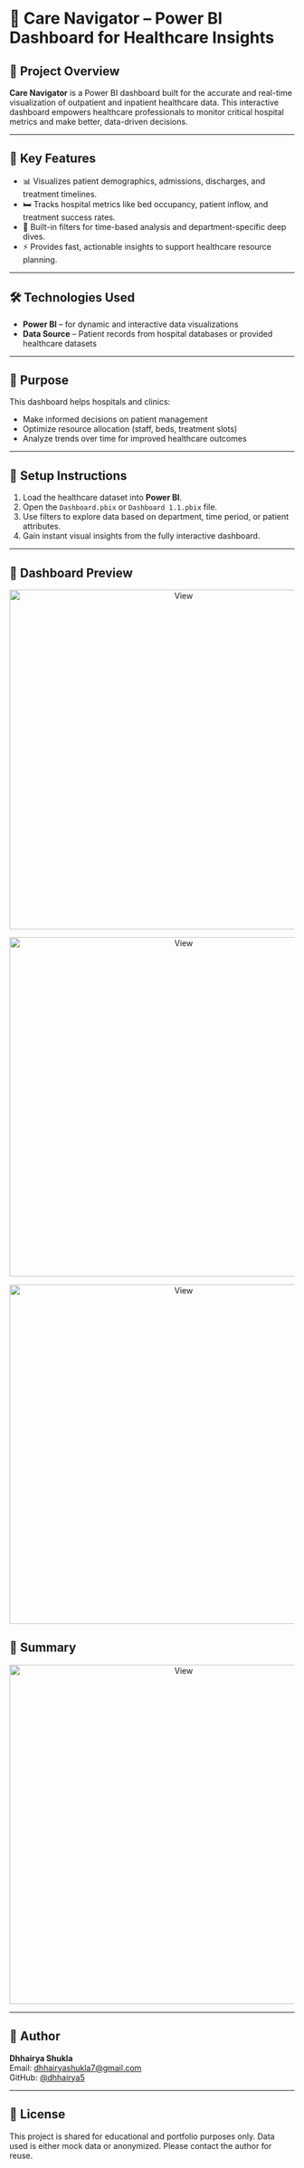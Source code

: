 # 🏥 Care Navigator – Power BI Dashboard for Healthcare Insights

## 📌 Project Overview

**Care Navigator** is a Power BI dashboard built for the accurate and real-time visualization of outpatient and inpatient healthcare data. This interactive dashboard empowers healthcare professionals to monitor critical hospital metrics and make better, data-driven decisions.

---

## 🌟 Key Features

- 📊 Visualizes patient demographics, admissions, discharges, and treatment timelines.
- 🛏️ Tracks hospital metrics like bed occupancy, patient inflow, and treatment success rates.
- 🎯 Built-in filters for time-based analysis and department-specific deep dives.
- ⚡ Provides fast, actionable insights to support healthcare resource planning.

---

## 🛠️ Technologies Used

- **Power BI** – for dynamic and interactive data visualizations  
- **Data Source** – Patient records from hospital databases or provided healthcare datasets

---

## 🎯 Purpose

This dashboard helps hospitals and clinics:
- Make informed decisions on patient management  
- Optimize resource allocation (staff, beds, treatment slots)  
- Analyze trends over time for improved healthcare outcomes

---

## 🧩 Setup Instructions

1. Load the healthcare dataset into **Power BI**.
2. Open the `Dashboard.pbix` or `Dashboard 1.1.pbix` file.
3. Use filters to explore data based on department, time period, or patient attributes.
4. Gain instant visual insights from the fully interactive dashboard.

---

## 📸 Dashboard Preview

<p align = "center">
<img src = "https://github.com/user-attachments/assets/3ba1fca2-8120-4206-9a2f-e5a2c5567a38" alt="View" width = "600"/>
</p>
<p align = "center">
<img src = "https://github.com/user-attachments/assets/da76f2da-2578-42d9-8814-782eb40299c1" alt="View" width = "600"/>
</p>
<p align = "center">
<img src = "https://github.com/user-attachments/assets/36166d7f-a2d6-4bf2-8311-4b1f0953b0ff" alt="View" width = "600"/>
</p>

## 📸 Summary

<p align = "center">
<img src = "https://github.com/user-attachments/assets/37f4b382-6d72-4196-9aa0-189face23f0e" alt="View" width = "600"/>
</p>

---

## 👤 Author

**Dhhairya Shukla**  
Email: [dhhairyashukla7@gmail.com](mailto:dhhairyashukla7@gmail.com)  
GitHub: [@dhhairya5](https://github.com/dhhairya5)

---

## 📄 License

This project is shared for educational and portfolio purposes only. Data used is either mock data or anonymized. Please contact the author for reuse.
